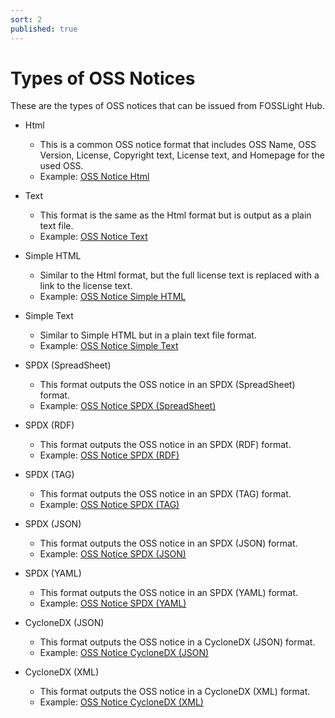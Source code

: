 ```yaml
---
sort: 2
published: true
---
```


# Types of OSS Notices

These are the types of OSS notices that can be issued from FOSSLight Hub.

- Html
  - This is a common OSS notice format that includes OSS Name, OSS Version, License,
    Copyright text, License text, and Homepage for the used OSS.
  - Example: [OSS Notice Html](../../oss_notice_format/OSSNotice-4022_Sample%20Project_2021_20211230211005.html)

- Text
  - This format is the same as the Html format but is output as a plain text file.
  - Example: [OSS Notice Text](../../oss_notice_format/OSSNotice-4022_Sample%20Project_2021_20211230211007.txt)

- Simple HTML
  - Similar to the Html format, but the full license text is replaced with a link to the license text.
  - Example: [OSS Notice Simple HTML](../../oss_notice_format/simple_OSSNotice-4022_Sample%20Project_2021_20211230211010.html)

- Simple Text
  - Similar to Simple HTML but in a plain text file format.
  - Example: [OSS Notice Simple Text](../../oss_notice_format/simple_OSSNotice-4022_Sample%20Project_2021_20211230211012.txt)

- SPDX (SpreadSheet)
  - This format outputs the OSS notice in an SPDX (SpreadSheet) format.
  - Example: [OSS Notice SPDX (SpreadSheet)](../../oss_notice_format/SPDXRdf-SampleProject-2021_20211230.xls)

- SPDX (RDF)
  - This format outputs the OSS notice in an SPDX (RDF) format.
  - Example: [OSS Notice SPDX (RDF)](../../oss_notice_format/SPDXRdf-SampleProject-2021_20211230.rdf)

- SPDX (TAG)
  - This format outputs the OSS notice in an SPDX (TAG) format.
  - Example: [OSS Notice SPDX (TAG)](../../oss_notice_format/SPDXRdf-SampleProject-2021_20211230.tag)

- SPDX (JSON)
  - This format outputs the OSS notice in an SPDX (JSON) format.
  - Example: [OSS Notice SPDX (JSON)](../../oss_notice_format/SPDXRdf-SampleProject-2021_20211230.json)

- SPDX (YAML)
  - This format outputs the OSS notice in an SPDX (YAML) format.
  - Example: [OSS Notice SPDX (YAML)](../../oss_notice_format/SPDXRdf-SampleProject-2021_20211230.yaml)

- CycloneDX (JSON)
  - This format outputs the OSS notice in a CycloneDX (JSON) format.
  - Example: [OSS Notice CycloneDX (JSON)](../../oss_notice_format/CycloneDX-testproject.json)

- CycloneDX (XML)
  - This format outputs the OSS notice in a CycloneDX (XML) format.
  - Example: [OSS Notice CycloneDX (XML)](../../oss_notice_format/CycloneDX-testproject.xml)

